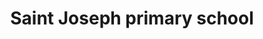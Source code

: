 ---
title: "Saint Joseph primary school"
url: /freetown/saint-joseph-primary-school/
shop: Bücher
---